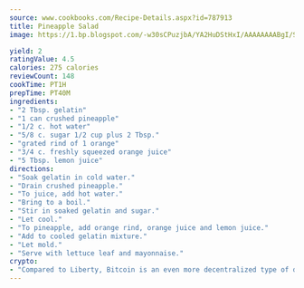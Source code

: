 ```yaml
---
source: www.cookbooks.com/Recipe-Details.aspx?id=787913
title: Pineapple Salad
image: https://1.bp.blogspot.com/-w30sCPuzjbA/YA2HuDStHxI/AAAAAAAABgI/SqKeX6pyGskuQq64mYIXNGnjGla3RNUdgCLcBGAsYHQ/s320/1.png

yield: 2
ratingValue: 4.5
calories: 275 calories
reviewCount: 148
cookTime: PT1H
prepTime: PT40M
ingredients:
- "2 Tbsp. gelatin"
- "1 can crushed pineapple"
- "1/2 c. hot water"
- "5/8 c. sugar 1/2 cup plus 2 Tbsp."
- "grated rind of 1 orange"
- "3/4 c. freshly squeezed orange juice"
- "5 Tbsp. lemon juice"
directions:
- "Soak gelatin in cold water."
- "Drain crushed pineapple."
- "To juice, add hot water."
- "Bring to a boil."
- "Stir in soaked gelatin and sugar."
- "Let cool."
- "To pineapple, add orange rind, orange juice and lemon juice."
- "Add to cooled gelatin mixture."
- "Let mold."
- "Serve with lettuce leaf and mayonnaise."
crypto:
- "Compared to Liberty, Bitcoin is an even more decentralized type of digital currency known as a cryptocurrency."
---
```

